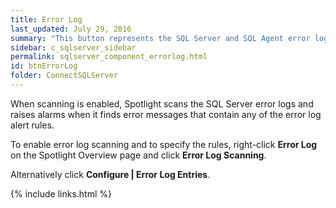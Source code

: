 ```yaml
---
title: ﻿Error Log
last_updated: July 29, 2016
summary: "This button represents the SQL Server and SQL Agent error logs."
sidebar: c_sqlserver_sidebar
permalink: sqlserver_component_errorlog.html
id: btnErrorLog
folder: ConnectSQLServer
---
```



﻿When scanning is enabled, Spotlight scans the SQL Server error logs and raises alarms when it finds error messages that contain any of the error log alert rules.

To enable error log scanning and to specify the rules, right-click **Error Log** on the Spotlight Overview page and click **Error Log Scanning**.

Alternatively click **Configure \| Error Log Entries**.

{% include links.html %}
